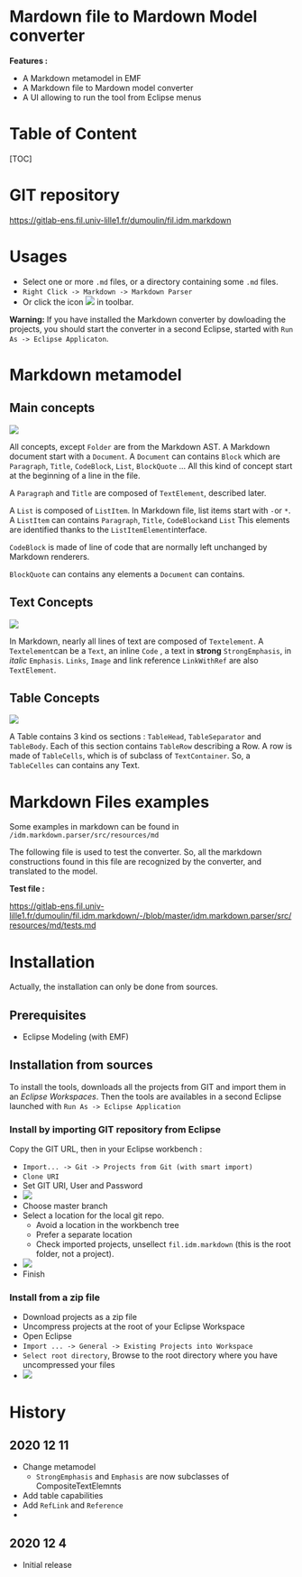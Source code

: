 # Mardown file to Mardown Model converter

**Features :**
- A Markdown metamodel in EMF
- A Markdown file to Mardown model converter
- A UI allowing to run the tool from Eclipse menus

# Table of Content

[TOC]

# GIT repository

https://gitlab-ens.fil.univ-lille1.fr/dumoulin/fil.idm.markdown

# Usages

- Select one or more ``.md`` files, or a directory containing some ``.md`` files.
- ``Right Click -> Markdown -> Markdown Parser``
- Or click the icon ![](assets/README-b11a1a60.png) in toolbar.

**Warning:** If you have installed the Markdown converter by dowloading the projects, you should start the converter in a second Eclipse, started with ``Run As -> Eclipse Applicaton``.

# Markdown metamodel

## Main concepts
![](assets/README-f8c16ce4.png)

All concepts, except ``Folder`` are from the Markdown AST.
A Markdown document start with a ``Document``. A ``Document`` can contains ``Block``
which are ``Paragraph``, ``Title``, ``CodeBlock``, ``List``, ``BlockQuote`` ...
All this kind of concept start at the beginning of a line in the file.

A ``Paragraph`` and ``Title`` are composed of ``TextElement``, described later.

A ``List`` is composed of ``ListItem``. In Markdown file, list items start with ``-``or ``*``.
A ``ListItem`` can contains ``Paragraph``, ``Title``, ``CodeBlock``and ``List`` This elements are identified thanks to the ``ListItemElement``interface.

``CodeBlock`` is made of line of code that are normally left unchanged by Markdown renderers.

``BlockQuote`` can contains any elements a ``Document`` can contains.

## Text Concepts
![](assets/README-45187a46.png)

In Markdown, nearly all lines of text are composed of ``Textelement``. A ``Textelement``can be
a ``Text``, an inline ``Code`` , a text in **strong** ``StrongEmphasis``, in *italic* ``Emphasis``. ``Links``, ``Image`` and link reference ``LinkWithRef`` are also ``TextElement``.


## Table Concepts

![](assets/README-618fd2f2.png)

A Table contains 3 kind os sections : ``TableHead``, ``TableSeparator`` and ``TableBody``.
Each of this section contains ``TableRow`` describing a Row.
A row is made of ``TableCells``, which is of subclass of ``TextContainer``. So, a ``TableCelles``
can contains any Text.

# Markdown Files examples

Some examples in markdown can be found in ``/idm.markdown.parser/src/resources/md``

The following file is used to test the converter.
So, all the markdown constructions found in this file are recognized by the converter, and translated to the model.

**Test file :**

https://gitlab-ens.fil.univ-lille1.fr/dumoulin/fil.idm.markdown/-/blob/master/idm.markdown.parser/src/resources/md/tests.md

# Installation

Actually, the installation can only be done from sources.

## Prerequisites

- Eclipse Modeling (with EMF)


## Installation from sources

To install the tools, downloads all the projects from GIT and import them in an *Eclipse Workspaces*. Then the tools are availables in a second Eclipse launched with  ````Run As -> Eclipse Application````

### Install by importing GIT repository from Eclipse

Copy the GIT URL, then in your Eclipse workbench :
- ``Import... -> Git -> Projects from Git (with smart import)``
- ``Clone URI``
- Set GIT URI, User and Password
- ![](assets/README-ddf95989.png)
- Choose master branch
- Select a location for the local git repo.
  - Avoid a location in the workbench tree
  - Prefer a separate location
  - Check imported projects, unsellect ``fil.idm.markdown`` (this is the root folder, not a project).
- ![](assets/README-27c3511b.png)
- Finish

### Install from a zip file

- Download projects as a zip file
- Uncompress projects at the root of your Eclipse Workspace
- Open Eclipse
- ``Import ... -> General -> Existing Projects into Workspace``
- ``Select root directory``, Browse to the root directory where you have uncompressed your files
- ![](assets/README-13c1c1a3.png)

# History
## 2020 12 11
- Change metamodel
  - ``StrongEmphasis`` and ``Emphasis`` are now subclasses of CompositeTextElemnts
- Add table capabilities
- Add ``RefLink`` and ``Reference``
-
## 2020 12 4
- Initial release
